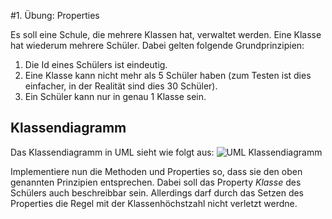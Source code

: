 #1. Übung: Properties

Es soll eine Schule, die mehrere Klassen hat, verwaltet werden. Eine Klasse hat wiederum mehrere Schüler. Dabei gelten folgende Grundprinzipien:
1. Die Id eines Schülers ist eindeutig.
2. Eine Klasse kann nicht mehr als 5 Schüler haben (zum Testen ist dies einfacher, in der Realität sind dies 30 Schüler).
3. Ein Schüler kann nur in genau 1 Klasse sein.

##  Klassendiagramm
Das Klassendiagramm in UML sieht wie folgt aus:
![UML Klassendiagramm](https://github.com/schletz/fachtheorie_1617/blob/master/uebung1/SchulVwKlassendiagramm3.png)

Implementiere nun die Methoden und Properties so, dass sie den oben genannten Prinzipien entsprechen. Dabei soll das Property *Klasse* des Schülers auch beschreibbar sein. Allerdings darf durch das Setzen des Properties die Regel mit der Klassenhöchstzahl nicht verletzt werdne.
